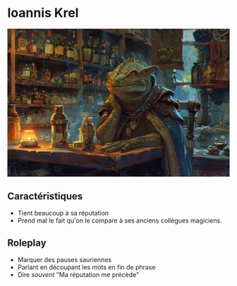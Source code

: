 # Ioannis Krel
![Ioannis Krel](../../../_images/ioannis.png)

## Caractéristiques
* Tient beaucoup à sa réputation
* Prend mal le fait qu'on le compare à ses anciens collègues magiciens.

## Roleplay
* Marquer des pauses sauriennes
* Parlant en découpant les mots en fin de phrase
* Dire *souvent* "Ma réputation me précède"
